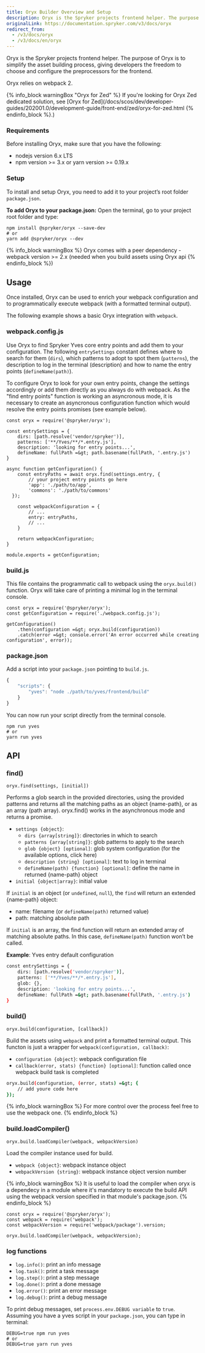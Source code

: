 ```yaml
---
title: Oryx Builder Overview and Setup
description: Oryx is the Spryker projects frontend helper. The purpose of Oryx is to simplify the asset building process, giving developers the freedom to choose and configure the preprocessors for the frontend.
originalLink: https://documentation.spryker.com/v3/docs/oryx
redirect_from:
  - /v3/docs/oryx
  - /v3/docs/en/oryx
---
```


Oryx is the Spryker projects frontend helper. The purpose of Oryx is to simplify the asset building process, giving developers the freedom to choose and configure the preprocessors for the frontend.

Oryx relies on webpack 2.

{% info_block warningBox "Oryx for Zed" %}
If you're looking for Oryx Zed dedicated solution, see [Oryx for Zed](/docs/scos/dev/developer-guides/202001.0/development-guide/front-end/zed/oryx-for-zed.html
{% endinfo_block %}.)

### Requirements

Before installing Oryx, make sure that you have the following:

* nodejs version 6.x LTS
* npm version &gt;= 3.x or yarn version &gt;= 0.19.x

### Setup

To install and setup Oryx, you need to add it to your project’s root folder `package.json`.

**To add Oryx to your package.json:**
Open the terminal, go to your project root folder and type:

```
npm install @spryker/oryx --save-dev
# or 
yarn add @spryker/oryx --dev
```

{% info_block warningBox %}
Oryx comes with a peer dependency - webpack version &gt;= 2.x (needed when you build assets using Oryx api
{% endinfo_block %})

## Usage

Once installed, Oryx can be used to enrich your webpack configuration and to programmatically execute webpack (with a formatted terminal output).

The following example shows a basic Oryx integration with `webpack`.

### webpack.config.js

Use Oryx to find Spryker Yves core entry points and add them to your configuration. The following `entrySettings` constant defines where to search for them (`dirs`), which patterns to adopt to spot them (`patterns`), the description to log in the terminal (description) and how to name the entry points (`defineName(path)`).

To configure Oryx to look for your own entry points, change the settings accordingly or add them directly as you always do with webpack. As the "find entry points" function is working an asyncronous mode, it is necessary to create an asyncronous configuration function which would resolve the entry points promises (see example below).

```
const oryx = require('@spryker/oryx');

const entrySettings = {
    dirs: [path.resolve('vendor/spryker')],
    patterns: ['**/Yves/**/*.entry.js'],
    description: 'looking for entry points...',
    defineName: fullPath =&gt; path.basename(fullPath, '.entry.js')
}

async function getConfiguration() {
    const entryPaths = await oryx.find(settings.entry, {
        // your project entry points go here
        'app': './path/to/app',
        'commons': './path/to/commons'
  });

    const webpackConfiguration = {
        // ...
        entry: entryPaths,
        // ...
    }

    return webpackConfiguration;
}

module.exports = getConfiguration;
```

### build.js

This file contains the programmatic call to webpack using the `oryx.build()` function. Oryx will take care of printing a minimal log in the terminal console.

```
const oryx = require('@spryker/oryx');
const getConfiguration = require('./webpack.config.js');

getConfiguration()
    .then(configuration =&gt; oryx.build(configuration))
    .catch(error =&gt; console.error('An error occurred while creating configuration', error));
```

### package.json

Add a script into your `package.json` pointing to `build.js`.

```javascript
{
    "scripts": {
        "yves": "node ./path/to/yves/frontend/build"
    }
}
```

You can now run your script directly from the terminal console.

```
npm run yves
# or 
yarn run yves
```

## API

### find()
 
```
oryx.find(settings, [initial])
```

Performs a glob search in the provided directories, using the provided patterns and returns all the matching paths as an object {name-path}, or as an array (path array). oryx.find() works in the asynchronous mode and returns a promise.

* `settings {object}`:
    * `dirs {array[string]}`: directories in which to search
    * `patterns {array[string]}`: glob patterns to apply to the search
    * `glob {object} [optional]`: glob system configuration (for the available options, click here)
    * `description {string} [optional]`: text to log in terminal
    * `defineName(path) {function} [optional]`: define the name in returned {name-path} object
* `initial {object|array}`: initial value

If `initial` is an object (or `undefined`, `null`), the `find` will return an extended {name-path} object:

* name: filename (or `defineName(path)` returned value)
* path: matching absolute path

If `initial` is an array, the find function will return an extended array of matching absolute paths. In this case, `defineName(path)` function won’t be called.

**Example**: Yves entry default configuration

```bash
const entrySettings = {
    dirs: [path.resolve('vendor/spryker')],
    patterns: ['**/Yves/**/*.entry.js'],
    glob: {},
    description: 'looking for entry points...',
    defineName: fullPath =&gt; path.basename(fullPath, '.entry.js')
}
```

### build()

```
oryx.build(configuration, [callback])
```

Build the assets using `webpack` and print a formatted terminal output. This functon is just a wrapper for `webpack(configuration, callback)`:

* `configuration {object}`: webpack configuration file
* `callback(error, stats) {function} [optional]`: function called once webpack build task is completed

```bash
oryx.build(configuration, (error, stats) =&gt; {
    // add youre code here
});

```

{% info_block warningBox %}
For more control over the process feel free to use the webpack one.
{% endinfo_block %}

### build.loadCompiler()

```
oryx.build.loadCompiler(webpack, webpackVersion)
```

Load the compiler instance used for build.

* `webpack {object}`: webpack instance object
* `webpackVersion {string}`: webpack instance object version number

{% info_block warningBox %}
It is useful to load the compiler when oryx is a dependecy in a module where it's mandatory to execute the build API using the webpack version specified in that module's package.json.
{% endinfo_block %}

```
const oryx = require('@spryker/oryx');
const webpack = require('webpack');
const webpackVersion = require('webpack/package').version;

oryx.build.loadCompiler(webpack, webpackVersion);
```

### log functions

* `log.info()`: print an info message
* `log.task()`: print a task message
* `log.step()`: print a step message
* `log.done()`: print a done message
* `log.error()`: print an error message
* `log.debug()`: print a debug message

To print debug messages, set `process.env.DEBUG variable` to `true`. Assuming you have a yves script in your `package.json`, you can type in terminal:

```
DEBUG=true npm run yves
# or
DEBUG=true yarn run yves
```
